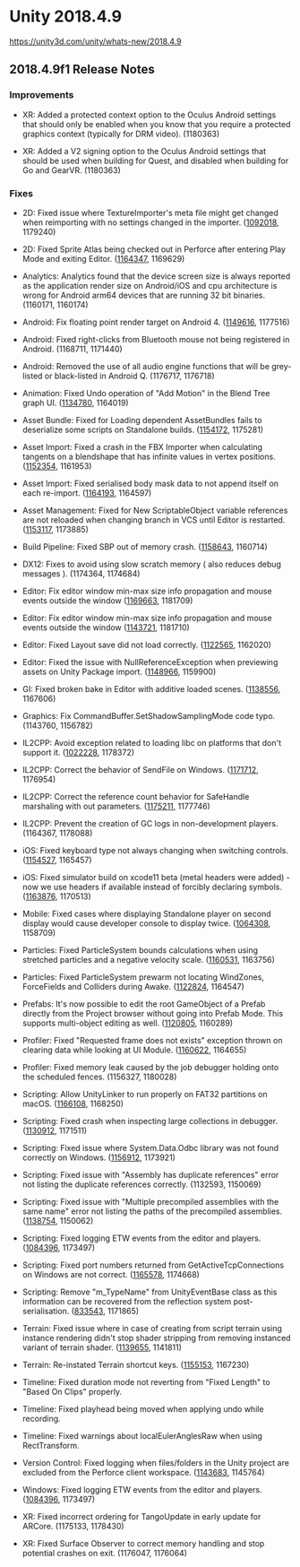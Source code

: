 # Unity 2018.4.9
https://unity3d.com/unity/whats-new/2018.4.9

## 2018.4.9f1 Release Notes


### Improvements
<ul>
<li><p>XR: Added a protected context option to the Oculus Android settings that should only be enabled when you know that you require a protected graphics context (typically for DRM video). (1180363)</p></li>
<li><p>XR: Added a V2 signing option to the Oculus Android settings that should be used when building for Quest, and disabled when building for Go and GearVR. (1180363)</p></li>
</ul>

### Fixes
<ul>
<li><p>2D: Fixed issue where TextureImporter's meta file might get changed when reimporting with no settings changed in the importer. (<a href="https://issuetracker.unity3d.com/issues/perforce-version-control-automatically-checkouts-reimported-sprites">1092018</a>, 1179240)</p></li>
<li><p>2D: Fixed Sprite Atlas being checked out in Perforce after entering Play Mode and exiting Editor. (<a href="https://issuetracker.unity3d.com/issues/sprite-atlas-asset-is-checked-out-in-perforce-after-entering-play-mode-and-exiting-editor">1164347</a>, 1169629)</p></li>
<li><p>Analytics: Analytics found that the device screen size is always reported as the application render size on Android/iOS and cpu architecture is wrong for Android arm64 devices that are running 32 bit binaries. (1160171, 1160174)</p></li>
<li><p>Android: Fix floating point render target on Android 4. (<a href="https://issuetracker.unity3d.com/issues/android-rendertofloattexture-is-not-supported-on-devices-with-android-4">1149616</a>, 1177516)</p></li>
<li><p>Android: Fixed right-clicks from Bluetooth mouse not being registered in Android. (1168711, 1171440)</p></li>
<li><p>Android: Removed the use of all audio engine functions that will be grey-listed or black-listed in Android Q. (1176717, 1176718)</p></li>
<li><p>Animation: Fixed Undo operation of "Add Motion" in the Blend Tree graph UI. (<a href="https://issuetracker.unity3d.com/issues/undo-removes-wrong-motion-from-blend-tree-when-add-motion-was-done-from-blend-tree-nodes-right-click-context-menu">1134780</a>, 1164019)</p></li>
<li><p>Asset Bundle: Fixed for Loading dependent AssetBundles fails to deserialize some scripts on Standalone builds. (<a href="https://issuetracker.unity3d.com/issues/loading-dependent-assetbundles-fails-to-deserialize-some-scripts-on-standalone-builds">1154172</a>, 1175281)</p></li>
<li><p>Asset Import: Fixed a crash in the FBX Importer when calculating tangents on a blendshape that has infinite values in vertex positions. (<a href="https://issuetracker.unity3d.com/issues/generatesharedverticesindexlist-crashes-when-importing-a-fbx-file">1152354</a>, 1161953)</p></li>
<li><p>Asset Import: Fixed serialised body mask data to not append itself on each re-import. (<a href="https://issuetracker.unity3d.com/issues/serialized-bodymask-property-appends-to-itself-with-each-reimport-if-clipanimations-is-modified-in-onpostprocess">1164193</a>, 1164597)</p></li>
<li><p>Asset Management: Fixed for New ScriptableObject variable references are not reloaded when changing branch in VCS until Editor is restarted. (<a href="https://issuetracker.unity3d.com/issues/new-scriptableobject-variable-references-are-not-reloaded-when-changing-branch-in-vcs-until-editor-is-restarted">1153117</a>, 1173885)</p></li>
<li><p>Build Pipeline: Fixed SBP out of memory crash. (<a href="https://issuetracker.unity3d.com/issues/building-asset-bundles-with-sbp-may-get-oom-crash">1158643</a>, 1160714)</p></li>
<li><p>DX12: Fixes to avoid using slow scratch memory ( also reduces debug messages ). (1174364, 1174684)</p></li>
<li><p>Editor: Fix editor window min-max size info propagation and mouse events outside the window (<a href="https://issuetracker.unity3d.com/issues/uielements-window-scaling-ignores-set-maxsize-value">1169663</a>, 1181709)</p></li>
<li><p>Editor: Fix editor window min-max size info propagation and mouse events outside the window (<a href="https://issuetracker.unity3d.com/issues/editor-windows-respond-to-mouse-events-outside-the-window">1143721</a>, 1181710)</p></li>
<li><p>Editor: Fixed Layout save did not load correctly. (<a href="https://issuetracker.unity3d.com/issues/editor-windows-layout-is-being-saved-slash-loaded-incorrectly-when-saving-undocked-or-maximized-tabs">1122565</a>, 1162020)</p></li>
<li><p>Editor: Fixed the issue with NullReferenceException when previewing assets on Unity Package import. (<a href="https://issuetracker.unity3d.com/issues/custom-package-preview-window-goes-gray-when-clicking-on-image-files">1148966</a>, 1159900)</p></li>
<li><p>GI: Fixed broken bake in Editor with additive loaded scenes. (<a href="https://issuetracker.unity3d.com/issues/editor-freezes-in-an-infinite-loop-with-integrate-failed-on-write-lighting-job-error-when-baking-gi">1138556</a>, 1167606)</p></li>
<li><p>Graphics: Fix CommandBuffer.SetShadowSamplingMode code typo. (1143760, 1156782)</p></li>
<li><p>IL2CPP: Avoid exception related to loading libc on platforms that don't support it. (<a href="https://issuetracker.unity3d.com/issues/android-mono-il2cpp-unable-to-find-libc-error-thrown-when-executing-certain-sslstream-constructor">1022228</a>, 1178372)</p></li>
<li><p>IL2CPP: Correct the behavior of SendFile on Windows. (<a href="https://issuetracker.unity3d.com/issues/il2cpp-socket-dot-sendfile-method-is-not-sending-file-when-the-project-is-build-using-uwp">1171712</a>, 1176954)</p></li>
<li><p>IL2CPP: Correct the reference count behavior for SafeHandle marshaling with out parameters. (<a href="https://issuetracker.unity3d.com/issues/il2cpp-safehandle-dot-releasehandle-never-called-in-player-when-handle-is-created-via-pinvoke-as-an-out-parameter">1175211</a>, 1177746)</p></li>
<li><p>IL2CPP: Prevent the creation of GC logs in non-development players. (1164367, 1178088)</p></li>
<li><p>iOS: Fixed keyboard type not always changing when switching controls. (<a href="https://issuetracker.unity3d.com/issues/ios-when-int-input-fields-keyboard-is-opened-focusing-other-input-fields-doesnt-open-corresponding-keyboards">1154527</a>, 1165457)</p></li>
<li><p>iOS: Fixed simulator build on xcode11 beta (metal headers were added) - now we use headers if available instead of forcibly declaring symbols. (<a href="https://issuetracker.unity3d.com/issues/ios-the-multi-definition-errors-are-thrown-when-building-for-simulator-on-xcode-11-beta">1163876</a>, 1170513)</p></li>
<li><p>Mobile: Fixed cases where displaying Standalone player on second display would cause developer console to display twice. (<a href="https://issuetracker.unity3d.com/issues/macos-development-build-on-second-monitor-shows-2-duplicated-development-consoles-overlaid-on-each-other">1064308</a>, 1158709)</p></li>
<li><p>Particles: Fixed ParticleSystem bounds calculations when using stretched particles and a negative velocity scale. (<a href="https://issuetracker.unity3d.com/issues/cone-shaped-particle-systems-bounds-are-smaller-when-renderer-mode-stretched-billboard-speed-scale-has-negative-value">1160531</a>, 1163756)</p></li>
<li><p>Particles: Fixed ParticleSystem prewarm not locating WindZones, ForceFields and Colliders during Awake. (<a href="https://issuetracker.unity3d.com/issues/wind-zone-effect-is-not-prewarped-on-a-particle-system-after-reopening-the-project">1122824</a>, 1164547)</p></li>
<li><p>Prefabs: It's now possible to edit the root GameObject of a Prefab directly from the Project browser without going into Prefab Mode. This supports multi-object editing as well. (<a href="https://issuetracker.unity3d.com/issues/editing-prefabs-directly-in-the-project-browser-is-no-longer-possible">1120805</a>, 1160289)</p></li>
<li><p>Profiler: Fixed "Requested frame does not exists" exception thrown on clearing data while looking at UI Module. (<a href="https://issuetracker.unity3d.com/issues/profiler-requested-frame-does-not-exists-exception-thrown-on-clearing-data">1160622</a>, 1164655)</p></li>
<li><p>Profiler: Fixed memory leak caused by the job debugger holding onto the scheduled fences. (1156327, 1180028)</p></li>
<li><p>Scripting: Allow UnityLinker to run properly on FAT32 partitions on macOS. (<a href="https://issuetracker.unity3d.com/issues/il2cpp-unity-dot-app-slash-contents-slash-il2cpp-slash-build-slash-unitylinker-dot-exe-fails-to-run-when-building-from-fat32-on-macos">1166108</a>, 1168250)</p></li>
<li><p>Scripting: Fixed crash when inspecting large collections in debugger. (<a href="https://issuetracker.unity3d.com/issues/hard-crash-when-inspecting-entities-in-visual-studio-debug-mode">1130912</a>, 1171511)</p></li>
<li><p>Scripting: Fixed issue where System.Data.Odbc library was not found correctly on Windows. (<a href="https://issuetracker.unity3d.com/issues/an-exception-is-raised-when-using-system-dot-data-dot-odbc">1156912</a>, 1173921)</p></li>
<li><p>Scripting: Fixed issue with "Assembly has duplicate references" error not listing the duplicate references correctly. (1132593, 1150069)</p></li>
<li><p>Scripting: Fixed issue with "Multiple precompiled assemblies with the same name" error not listing the paths of the precompiled assemblies. (<a href="https://issuetracker.unity3d.com/issues/precompiledassemblyexception-does-not-show-file-paths-in-its-message-when-there-are-few-assemblies-with-the-same-name">1138754</a>, 1150062)</p></li>
<li><p>Scripting: Fixed logging ETW events from the editor and players. (<a href="https://issuetracker.unity3d.com/issues/uwp-etw-logging-silently-fails-in-with-il2cpp-scripting-backend">1084396</a>, 1173497)</p></li>
<li><p>Scripting: Fixed port numbers returned from GetActiveTcpConnections on Windows are not correct. (<a href="https://issuetracker.unity3d.com/issues/ipglobalproperties-dot-getactivetcpconnections-return-different-port-numbers-when-compared-to-cli-netstat-a-output">1165578</a>, 1174668)</p></li>
<li><p>Scripting: Remove "m_TypeName" from UnityEventBase class as this information can be recovered from the reflection system post-serialisation. (<a href="https://issuetracker.unity3d.com/issues/runtime-unityevent-objects-contain-the-name-of-type-as-a-serialized-string">833543</a>, 1171865)</p></li>
<li><p>Terrain: Fixed issue where in case of creating from script terrain using instance rendering didn't stop shader stripping from removing instanced variant of terrain shader. (<a href="https://issuetracker.unity3d.com/issues/terrain-objects-in-a-prefab-that-is-instantiated-at-runtime-do-not-render-when-draw-instancing-flag-is-enabled">1139655</a>, 1141811)</p></li>
<li><p>Terrain: Re-instated Terrain shortcut keys. (<a href="https://issuetracker.unity3d.com/issues/terrain-f1-f2-f3-f4-shortcuts-are-not-set">1155153</a>, 1167230)</p></li>
<li><p>Timeline: Fixed duration mode not reverting from "Fixed Length" to "Based On Clips" properly.</p></li>
<li><p>Timeline: Fixed playhead being moved when applying undo while recording.</p></li>
<li><p>Timeline: Fixed warnings about localEulerAnglesRaw when using RectTransform.</p></li>
<li><p>Version Control: Fixed logging when files/folders in the Unity project are excluded from the Perforce client workspace. (<a href="https://issuetracker.unity3d.com/issues/vcs-console-constantly-prints-warning-if-file-is-excluded-from-workspace">1143683</a>, 1145764)</p></li>
<li><p>Windows: Fixed logging ETW events from the editor and players. (<a href="https://issuetracker.unity3d.com/issues/uwp-etw-logging-silently-fails-in-with-il2cpp-scripting-backend">1084396</a>, 1173497)</p></li>
<li><p>XR: Fixed incorrect ordering for TangoUpdate in early update for ARCore. (1175133, 1178430)</p></li>
<li><p>XR: Fixed Surface Observer to correct memory handling and stop potential crashes on exit. (1176047, 1176064)</p></li>
</ul>
